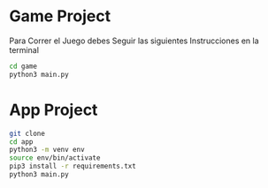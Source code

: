 # Game Project

Para Correr el Juego debes Seguir las siguientes Instrucciones en la terminal

```sh
cd game
python3 main.py
```

# App Project
```sh
git clone
cd app
python3 -m venv env
source env/bin/activate
pip3 install -r requirements.txt
python3 main.py

```
